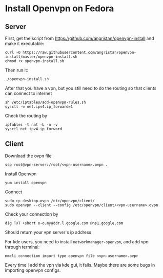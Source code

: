 # Install Openvpn on Fedora

## Server

First, get the script from <https://github.com/angristan/openvpn-install> and make it executable:

```
curl -O https://raw.githubusercontent.com/angristan/openvpn-install/master/openvpn-install.sh
chmod +x openvpn-install.sh
```

Then run it:

```
./openvpn-install.sh
```

After that you have a vpn, but you still need to do the routing so that clients can connect to internet

```
sh /etc/iptables/add-openvpn-rules.sh
sysctl -w net.ipv4.ip_forward=1
```

Check the routing by

```
iptables -t nat -L -n -v
sysctl net.ipv4.ip_forward
```

## Client

Download the ovpn file

```
scp root@vpn-server:/root/<vpn-username>.ovpn .
```

Install Openvpn

```
yum install openvpn
```

Connect

```
sudo cp desktop.ovpn /etc/openvpn/client/
sudo openvpn --client --config /etc/openvpn/client/<vpn-username>.ovpn
```

Check your connection by

```
dig TXT +short o-o.myaddr.l.google.com @ns1.google.com
```

Should return your vpn server's ip address

For kde users, you need to install `networkmanager-openvpn`, and add vpn through terminal:

```
nmcli connection import type openvpn file <vpn-username>.ovpn
```

Every time I add the vpn via kde gui, it fails. Maybe there are some bugs in importing openvpn configs.


